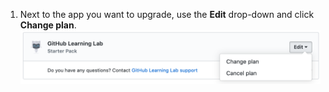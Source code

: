 1. Next to the app you want to upgrade, use the **Edit** drop-down and click **Change plan**.
  ![Edit drop-down in the Marketplace Purchases section of your personal account's billing settings](/assets/images/help/marketplace/marketplace-edit-app-billing-settings.png)
